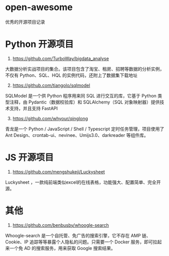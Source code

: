 # open-awesome
优秀的开源项目记录

# Python 开源项目
1. https://github.com/TurboWay/bigdata_analyse

大数据分析实战项目的集合。该项目包含了淘宝、租房、招聘等数据的分析实例，不仅有 Python、SQL、HQL 的实例代码，还附上了数据集下载地址

2. https://github.com/tiangolo/sqlmodel

SQLModel 是一个供 Python 程序用来同 SQL 进行交互的库，它基于 Python 类型注释，由 Pydantic（数据校验库）和 SQLAlchemy（SQL 对象映射器）提供技术支持，并且支持 FastAPI

3. https://github.com/whyour/qinglong

青龙是一个 Python / JavaScript / Shell / Typescript 定时任务管理，项目使用了 Ant Design、crontab-ui、nevinee、Umijs3.0、darkreader 等组件库。

# JS 开源项目
1. https://github.com/mengshukeji/Luckysheet

Luckysheet ，一款纯前端类似excel的在线表格，功能强大、配置简单、完全开源。

# 其他
1. https://github.com/benbusby/whoogle-search

Whoogle-search 是一个自托管、免广告的搜索引擎，它不存在 AMP 链、Cookie、IP 追踪等等暴露个人隐私的问题。只需要一个 Docker 服务，即可拉起来一个免 AD 的搜索服务，用来获取 Google 搜索结果。


